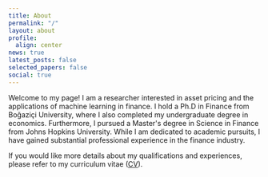 ```yaml
---
title: About
permalink: "/"
layout: about
profile:
  align: center
news: true
latest_posts: false
selected_papers: false
social: true
---
```


Welcome to my page! I am a researcher interested in asset pricing and the applications of machine learning in finance. I hold a Ph.D in Finance from Boğaziçi University, where I also completed my undergraduate degree in economics. Furthermore, I pursued a Master's degree in Science in Finance from Johns Hopkins University. While I am dedicated to academic pursuits, I have gained substantial professional experience in the finance industry. 

If you would like more details about my qualifications and experiences, please refer to my curriculum vitae ([CV](https://isilcandemir.github.io/cv/)).
